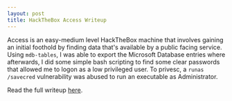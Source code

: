```yaml
---
layout: post
title: HackTheBox Access Writeup
---
```


Access is an easy-medium level HackTheBox machine that involves gaining an initial foothold by finding data that's available by a public facing service. Using `mdb-tables`, I was able to export the Microsoft Database entries where afterwards, I did some simple bash scripting to find some clear passwords that allowed me to logon as a low privileged user. To privesc, a `runas /savecred` vulnerability was abused to run an executable as Administrator.   

Read the full writeup [here](https://burntxnoodle.github.io/writeups/HTB-Access/).
